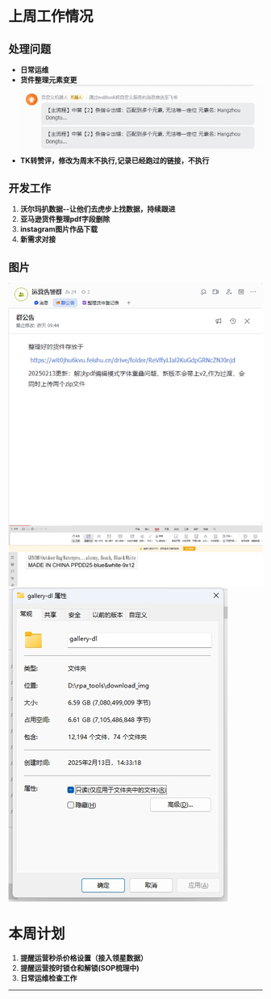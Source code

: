 # 上周工作情况
## **处理问题**
- **日常运维**
- **货件整理元素变更**
**![图片alt](./20250217/微信截图_20250212113034.png "提示")**
- **TK转赞评，修改为周末不执行,记录已经跑过的链接，不执行**

## **开发工作**
1. **沃尔玛扒数据--让他们去虎步上找数据，持续跟进**
2. **亚马逊货件整理pdf字段删除**
3. **instagram图片作品下载**
4. **新需求对接**


## **图片**
**![图片alt](./20250217/微信截图_20250214085802.png "提示")**
**![图片alt](./20250217/微信截图_20250214134714.png "提示")**
**![图片alt](./20250217/微信截图_20250213182207.png "提示")**

# 本周计划
1. **提醒运营秒杀价格设置（接入领星数据）**
2. **提醒运营按时锁仓和解锁(SOP梳理中)**
3. **日常运维检查工作**
---